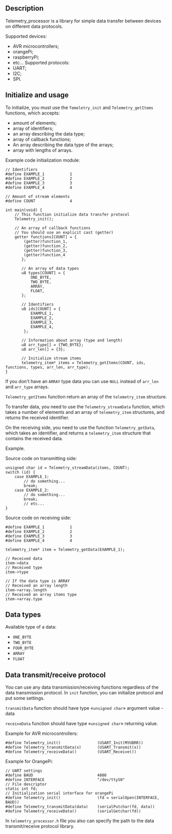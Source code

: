 Description
------------

Telemetry_processor is a library for simple data transfer between devices on
different data protocols.

Supported devices:
-   AVR microcontrollers;
-   orangePi;
-   raspberryPi;
-   etc...
Supported protocols:
-   UART;
-   I2C;
-   SPI.

Initialize and usage
--------------------

To initialize, you must use the `Temeletry_init` and `Telemetry_getItems`
functions, which accepts:
-   amount of elements;
-   array of identifiers;
-   an array describing the data type;
-   array of callback functions;
-   An array describing the data type of the arrays;
-   array with lengths of arrays.

Example code initialization module:
```
// Identifiers
#define EXAMPLE_1           1
#define EXAMPLE_2           2
#define EXAMPLE_3           3
#define EXAMPLE_4           4

// Amount of stream elements
#define COUNT               4

int main(void) {
    // This function initialize data transfer protocol
    Telemetry_init();

    // An array of callback functions
    // You should use an explicit cast (getter)
    getter functions[COUNT] = {
        (getter)function_1,
        (getter)function_2,
        (getter)function_3,
        (getter)function_4
       };

       // An array of data types
       u8 types[COUNT] = {
           ONE_BYTE,
           TWO_BYTE,
           ARRAY,
           FLOAT,
       };

       // Identifiers
       u8 ids[COUNT] = {
           EXAMPLE_1,
           EXAMPLE_2,
           EXAMPLE_3,
           EXAMPLE_4,
        };

       // Information about array (type and length)
       u8 arr_type[] = {TWO_BYTE};
       u8 arr_len[] = {3};

       // Initialize stream items
       telemetry_item* items = Telemetry_getItems(COUNT, ids, functions, types, arr_len, arr_type);
}
```

If you don't have an `ARRAY` type data you can use `NULL` instead of `arr_len`
and `arr_type` arrays.

`Telemetry_getItems` function return an array of the `telemetry_item` structure.

To transfer data, you need to use the `Telemetry_streamData` function, which
takes a number of elements and an array of `telemetry_item` structures, and
returns the received identifier.

On the receiving side, you need to use the function `Telemetry_getData`, which
takes an identifier, and returns a `telemetry_item` structure that contains the
received data.

Example.

Source code on transmitting side:
```
unsigned char id = Telemetry_streamData(items, COUNT);
switch (id) {
    case EXAMPLE_1:
        // do something...
        break;
    case EXAMPLE_2:
        // do something...
        break;
        // etc...
}
```

Source code on receiving side:
```
#define EXAMPLE_1           1
#define EXAMPLE_2           2
#define EXAMPLE_3           3
#define EXAMPLE_4           4

telemetry_item* item = Telemetry_getData(EXAMPLE_1);

// Received data
item->data
// Received type
item->type

// If the data type is ARRAY
// Received an array length
item->array.length
// Received an array items type
item->array.type
```

Data types
----------

Available type of a data:
-   `ONE_BYTE`
-   `TWO_BYTE`
-   `FOUR_BYTE`
-   `ARRAY`
-   `FLOAT`

Data transmit/receive protocol
------------------------------
You can use any data transmission/receiving functions regardless of the data
transmission protocol.
In `init` function, you can initialize protocol and put some settings.

`transmitData` function should have type «`unsigned char`» argument value - data

`receiveData`  function should have type «`unsigned char`» returning value.

Example for AVR microcontrollers:
```
#define Telemetry_init()                (USART_Init(MYUBRR))
#define Telemetry_transmitData(x)       (USART_Transmit(x))
#define Telemetry_receiveData()         (USART_Receive())
```

Example for OrangePi:
```
// UART settings
#define BAUD                            4800
#define INTERFACE                       "/dev/ttyS0"
// File descriptor
static int fd;
// Initialization serial interface for orangePi
#define Telemetry_init()                (fd = serialOpen(INTERFACE, BAUD))
#define Telemetry_transmitData(data)    (serialPutchar(fd, data))
#define Telemetry_receiveData()         (serialGetchar(fd))
```

In `telemetry_processor.h` file you also can specify the path to the data
transmit/receive protocol library.
